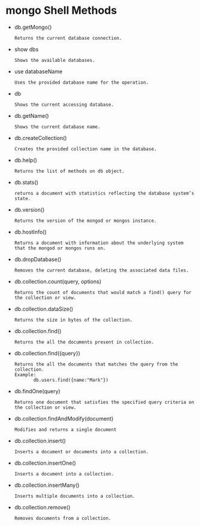 # mongo Shell Methods

- db.getMongo()

      Returns the current database connection.

- show dbs

      Shows the available databases.

- use databaseName

      Uses the provided database name for the operation.

- db

      Shows the current accessing database.

- db.getName()

      Shows the current database name.

- db.createCollection(<Collection-Name>)

      Creates the provided collection name in the database.

- db.help()

      Returns the list of methods on db object.

- db.stats()

      returns a document with statistics reflecting the database system’s state.

- db.version()

      Returns the version of the mongod or mongos instance.

- db.hostInfo()

      Returns a document with information about the underlying system that the mongod or mongos runs on.

- db.dropDatabase()

      Removes the current database, deleting the associated data files.

- db.collection.count(query, options)

      Returns the count of documents that would match a find() query for the collection or view.

- db.collection.dataSize()

      Returns the size in bytes of the collection.

- db.collection.find()

      Returns the all the documents present in collection.

- db.collection.find({query})

      Returns the all the documents that matches the query from the collection.
      Example:
             db.users.find({name:"Mark"})

- db.findOne(query)

      Returns one document that satisfies the specified query criteria on the collection or view.

- db.collection.findAndModify(document)

      Modifies and returns a single document

- db.collection.insert()

      Inserts a document or documents into a collection.

- db.collection.insertOne()

      Inserts a document into a collection.

- db.collection.insertMany()

      Inserts multiple documents into a collection.

- db.collection.remove()

      Removes documents from a collection.
